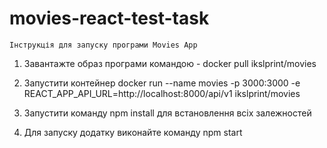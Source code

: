 # movies-react-test-task

    Інструкція для запуску програми Movies App

1.	Завантажте образ програми командою - docker pull ikslprint/movies

2.	Запустити контейнер docker run --name movies -p 3000:3000 -e REACT_APP_API_URL=http://localhost:8000/api/v1 ikslprint/movies

3.	Запустити команду npm install для встановлення всіх залежностей

4.	Для запуску додатку виконайте команду npm start
